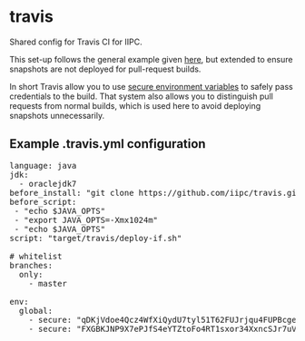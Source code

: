 travis
======

Shared config for Travis CI for IIPC.

This set-up follows the general example given [here][1], but extended to ensure snapshots are not deployed for pull-request builds.

In short Travis allow you to use [secure environment variables][2] to safely pass credentials to the build. That system also allows you to distinguish pull requests from normal builds, which is used here to avoid deploying snapshots unnecessarily.

[1]: http://blog.xeiam.com/2013/05/configure-travis-ci-to-deploy-snapshots.html
[2]: http://about.travis-ci.org/docs/user/build-configuration/#Secure-environment-variables

Example .travis.yml configuration
---------------------------------

<pre>
language: java
jdk:
  - oraclejdk7
before_install: "git clone https://github.com/iipc/travis.git target/travis"
before_script:
 - "echo $JAVA_OPTS"
 - "export JAVA_OPTS=-Xmx1024m"
 - "echo $JAVA_OPTS"
script: "target/travis/deploy-if.sh"

# whitelist
branches:
  only:
    - master

env:
  global:
    - secure: "qDKjVdoe4Qcz4WfXiQydU7tyl51T62FUJrjqu4FUPBcgeQhFQiggwhpaE6xCOzOpxbsuBi2R1c8gMQf5esE5iDL5jZMu+kz++dYbuzMTd13ttvZWMW5wRPH0H8iHk609FP/RDtVKKBr7WO0JvvIAZEhWNHZrLXBrrKgdTey171g="
    - secure: "FXGBKJNP9X7ePJfS4eYTZtoFo4RT1sxor34XxncSJr7uV6ggtZb4B4WNd16IlLcDk6E32sx8YoWdltaOGwQ5Vg/kux5Ko/wKZCoccS018Ln1bRT86dD1KoPY34rGoNJVQxe7J/1MPqpBKwmi2XCKfzpsEh3W7bbIqg8w9MEOOZA="
</pre>
